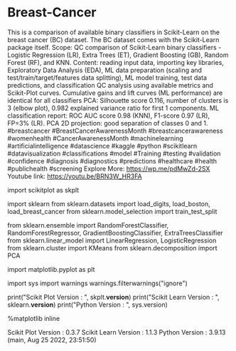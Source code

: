 # Breast-Cancer
This is a comparison of available binary classifiers in Scikit-Learn on the breast cancer (BC) dataset. The BC dataset comes with the Scikit-Learn package itself.
Scope: QC comparison of Scikit-Learn binary classifiers - Logistic Regression (LR), Extra Trees (ET), Gradient Boosting (GB), Random Forest (RF), and KNN.
Content: reading input data, importing key libraries, Exploratory Data Analysis (EDA), ML data preparation (scaling and test/train/target/features data splitting), ML model training, test data predictions, and classification QC analysis using available metrics and Scikit-Plot curves.
Cumulative gains and lift curves (ML performance) are identical for all classifiers
PCA: Silhouette score 0.116, number of clusters is 3 (elbow plot), 0.982 explained variance ratio for first 1 components.
ML classification report: ROC AUC score 0.98 (KNN), F1-score 0.97 (LR), FP=3% (LR).
PCA 2D projection: good separation of classes 0 and 1.
#breastcancer #BreastCancerAwarenessMonth #breastcancerawareness #womenhealth #CancerAwarenessMonth #machinelearning #artificialintelligence #datascience #kaggle #python #scikitlearn #datavisualization #classifications #model #Training #testing #validation #confidence #diagnosis #diagnostics #predictions #healthcare #health #publichealth #screening
Explore More:
https://wp.me/pdMwZd-2SX
Youtube link:
https://youtu.be/BRN3W_HR3FA

import scikitplot as skplt

import sklearn
from sklearn.datasets import load_digits, load_boston, load_breast_cancer
from sklearn.model_selection import train_test_split

from sklearn.ensemble import RandomForestClassifier, RandomForestRegressor, GradientBoostingClassifier, ExtraTreesClassifier
from sklearn.linear_model import LinearRegression, LogisticRegression
from sklearn.cluster import KMeans
from sklearn.decomposition import PCA

import matplotlib.pyplot as plt

import sys
import warnings
warnings.filterwarnings("ignore")

print("Scikit Plot Version : ", skplt.__version__)
print("Scikit Learn Version : ", sklearn.__version__)
print("Python Version : ", sys.version)

%matplotlib inline

Scikit Plot Version :  0.3.7
Scikit Learn Version :  1.1.3
Python Version :  3.9.13 (main, Aug 25 2022, 23:51:50)
